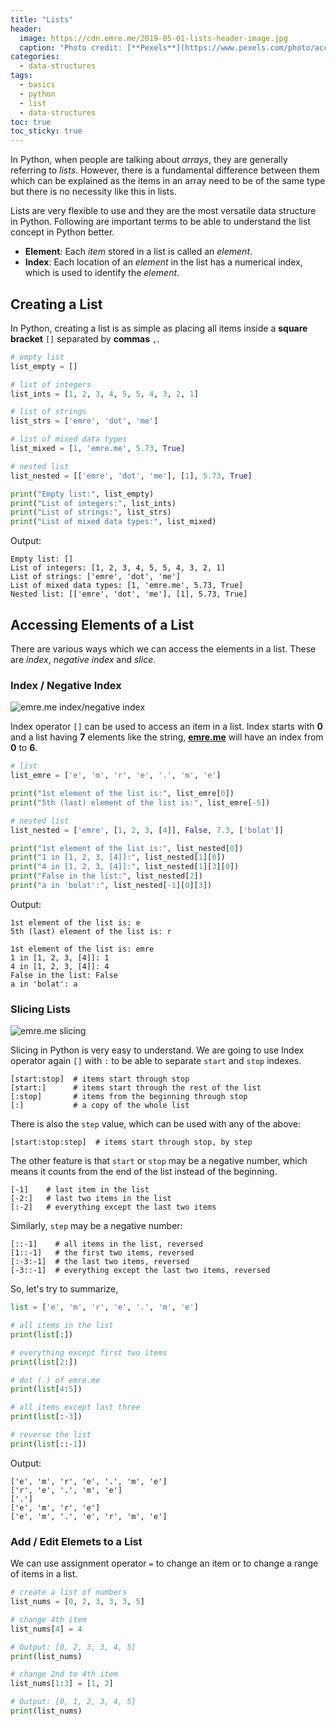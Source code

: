 ```yaml
---
title: "Lists"
header:
  image: https://cdn.emre.me/2019-05-01-lists-header-image.jpg
  caption: "Photo credit: [**Pexels**](https://www.pexels.com/photo/account-black-and-white-business-commerce-209137/)"
categories:
  - data-structures
tags:
  - basics
  - python
  - list
  - data-structures
toc: true
toc_sticky: true
---
```


In Python, when people are talking about *arrays*, they are generally referring to *lists*. However, there is a fundamental difference between them which can be explained as the items in an array need to be of the same type but there is no necessity like this in lists.

Lists are very flexible to use and they are the most versatile data structure in Python. Following are important terms to be able to understand the list concept in Python better.



- **Element**: Each *item* stored in a list is called an *element*.
- **Index**: Each location of an *element* in the list has a numerical index, which is used to identify the *element*.

## Creating a List ##
In Python, creating a list is as simple as placing all items inside a **square bracket** `[]` separated by **commas** `,`.

```python
# empty list
list_empty = []

# list of integers
list_ints = [1, 2, 3, 4, 5, 5, 4, 3, 2, 1]

# list of strings
list_strs = ['emre', 'dot', 'me']

# list of mixed data types
list_mixed = [1, 'emre.me', 5.73, True]

# nested list
list_nested = [['emre', 'dot', 'me'], [1], 5.73, True]

print("Empty list:", list_empty)
print("List of integers:", list_ints)
print("List of strings:", list_strs)
print("List of mixed data types:", list_mixed)
```

Output:
```
Empty list: []
List of integers: [1, 2, 3, 4, 5, 5, 4, 3, 2, 1]
List of strings: ['emre', 'dot', 'me']
List of mixed data types: [1, 'emre.me', 5.73, True]
Nested list: [['emre', 'dot', 'me'], [1], 5.73, True]
```

## Accessing Elements of a List ##

There are various ways which we can access the elements in a list. These are *index*, *negative index* and *slice*.

### Index / Negative Index ###

![emre.me index/negative index](https://cdn.emre.me/2019-05-01-lists-index-negative-index.png)

Index operator `[]` can be used to access an item in a list.
Index starts with **0** and a list having **7** elements like the string, **[emre.me](https://emre.me)** will have an index from **0** to **6**.

```python
# list
list_emre = ['e', 'm', 'r', 'e', '.', 'm', 'e']

print("1st element of the list is:", list_emre[0])
print("5th (last) element of the list is:", list_emre[-5])

# nested list
list_nested = ['emre', [1, 2, 3, [4]], False, 7.3, ['bolat']]

print("1st element of the list is:", list_nested[0])
print("1 in [1, 2, 3, [4]]:", list_nested[1][0])
print("4 in [1, 2, 3, [4]]:", list_nested[1][3][0])
print("False in the list:", list_nested[2])
print("a in 'bolat':", list_nested[-1][0][3])
```

Output:
```
1st element of the list is: e
5th (last) element of the list is: r

1st element of the list is: emre
1 in [1, 2, 3, [4]]: 1
4 in [1, 2, 3, [4]]: 4
False in the list: False
a in 'bolat': a
```

### Slicing Lists ###

![emre.me slicing](https://cdn.emre.me/2019-05-01-lists-slice.png)

Slicing in Python is very easy to understand. We are going to use Index operator again `[]` with `:` to be able to separate `start` and `stop` indexes.

```
[start:stop]  # items start through stop
[start:]      # items start through the rest of the list
[:stop]       # items from the beginning through stop
[:]           # a copy of the whole list
```

There is also the `step` value, which can be used with any of the above:

```
[start:stop:step]  # items start through stop, by step
```

The other feature is that `start` or `stop` may be a negative number, which means it counts from the end of the list instead of the beginning.

```
[-1]    # last item in the list
[-2:]   # last two items in the list
[:-2]   # everything except the last two items
```

Similarly, `step` may be a negative number:

```
[::-1]    # all items in the list, reversed
[1::-1]   # the first two items, reversed
[:-3:-1]  # the last two items, reversed
[-3::-1]  # everything except the last two items, reversed
```

So, let's try to summarize,

```python
list = ['e', 'm', 'r', 'e', '.', 'm', 'e']

# all items in the list
print(list[:])

# everything except first two items
print(list[2:])

# dot (.) of emre.me
print(list[4:5])

# all items except last three
print(list[:-3])

# reverse the list
print(list[::-1])
```

Output:

```
['e', 'm', 'r', 'e', '.', 'm', 'e']
['r', 'e', '.', 'm', 'e']
['.']
['e', 'm', 'r', 'e']
['e', 'm', '.', 'e', 'r', 'm', 'e']
```

### Add / Edit Elemets to a List ###

We can use assignment operator `=` to change an item or to change a range of items in a list.

```python
# create a list of numbers
list_nums = [0, 2, 3, 3, 3, 5]

# change 4th item
list_nums[4] = 4

# Output: [0, 2, 3, 3, 4, 5]
print(list_nums)

# change 2nd to 4th item
list_nums[1:3] = [1, 2]

# Output: [0, 1, 2, 3, 4, 5]
print(list_nums)
```